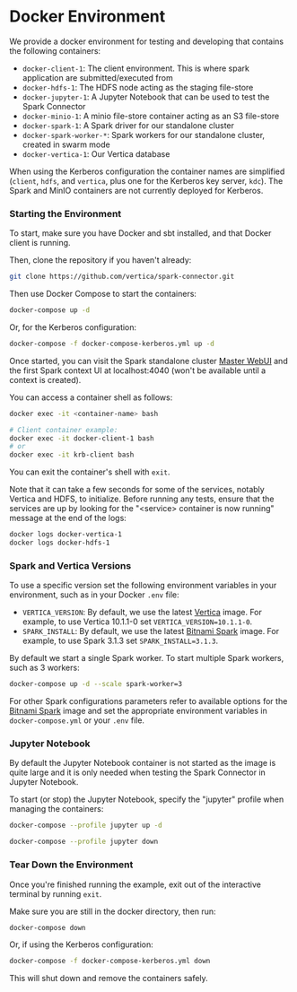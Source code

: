# Docker Environment

We provide a docker environment for testing and developing that contains the following containers:
- `docker-client-1`: The client environment. This is where spark application are submitted/executed from
- `docker-hdfs-1`: The HDFS node acting as the staging file-store
- `docker-jupyter-1`: A Jupyter Notebook that can be used to test the Spark Connector
- `docker-minio-1`: A minio file-store container acting as an S3 file-store
- `docker-spark-1`: A Spark driver for our standalone cluster
- `docker-spark-worker-*`: Spark workers for our standalone cluster, created in swarm mode
- `docker-vertica-1`: Our Vertica database

When using the Kerberos configuration the container names are simplified (`client`, `hdfs`, and `vertica`, plus one for the Kerberos key server, `kdc`).  The Spark and MinIO containers are not currently deployed for Kerberos.

### Starting the Environment

To start, make sure you have Docker and sbt installed, and that Docker client is running.

Then, clone the repository if you haven't already:
```sh
git clone https://github.com/vertica/spark-connector.git
```

Then use Docker Compose to start the containers:
```sh
docker-compose up -d
```

Or, for the Kerberos configuration:
```sh
docker-compose -f docker-compose-kerberos.yml up -d
```

Once started, you can visit the Spark standalone cluster [Master WebUI](localhost:8080) and the first Spark context UI at 
localhost:4040 (won't be available until a context is created).

You can access a container shell as follows:
```sh
docker exec -it <container-name> bash

# Client container example:
docker exec -it docker-client-1 bash
# or
docker exec -it krb-client bash
```

You can exit the container's shell with `exit`.

Note that it can take a few seconds for some of the services, notably Vertica and HDFS, to initialize.  Before running any tests, ensure that the services are up by looking for the "\<service\> container is now running" message at the end of the logs:
```sh
docker logs docker-vertica-1
docker logs docker-hdfs-1
```

### Spark and Vertica Versions

To use a specific version set the following environment variables in your environment, such as in your Docker `.env` file:
- `VERTICA_VERSION`: By default, we use the latest [Vertica](https://hub.docker.com/r/vertica/vertica-k8s) image. For example, to use Vertica 10.1.1-0 set `VERTICA_VERSION=10.1.1-0`.
- `SPARK_INSTALL`: By default, we use the latest [Bitnami Spark](https://hub.docker.com/r/bitnami/spark) image. For example, to use Spark 3.1.3 set `SPARK_INSTALL=3.1.3`.

By default we start a single Spark worker.  To start multiple Spark workers, such as 3 workers:
```sh
docker-compose up -d --scale spark-worker=3
```

For other Spark configurations parameters refer to available options for the [Bitnami Spark](https://hub.docker.com/r/bitnami/spark) image and set the appropriate environment variables in `docker-compose.yml` or your `.env` file.

### Jupyter Notebook

By default the Jupyter Notebook container is not started as the image is quite large and it is only needed when testing the Spark Connector in Jupyter Notebook.

To start (or stop) the Jupyter Notebook, specify the "jupyter" profile when managing the containers:
```sh
docker-compose --profile jupyter up -d

docker-compose --profile jupyter down
```

### Tear Down the Environment

Once you're finished running the example, exit out of the interactive terminal by running `exit`.

Make sure you are still in the docker directory, then run:
```sh
docker-compose down
```

Or, if using the Kerberos configuration:
```sh
docker-compose -f docker-compose-kerberos.yml down
```

This will shut down and remove the containers safely.
